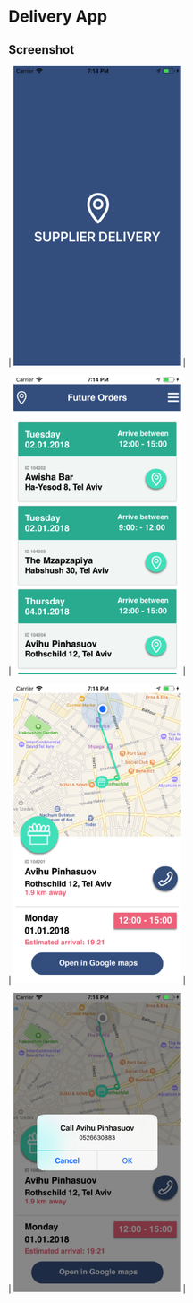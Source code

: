 # Delivery App

## Screenshot

| ![deliveryApp](https://github.com/Shon-Elias/deliveryApp/blob/master/AppScreenshots/splash.png) |

| ![deliveryApp](https://github.com/Shon-Elias/deliveryApp/blob/master/AppScreenshots/deliveries.png) |

| ![deliveryApp](https://github.com/Shon-Elias/deliveryApp/blob/master/AppScreenshots/selectedDelivery.png) |

| ![deliveryApp](https://github.com/Shon-Elias/deliveryApp/blob/master/AppScreenshots/callClient.png) |
